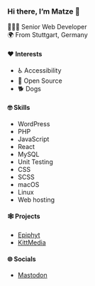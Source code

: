 ### Hi there, I’m Matze 👋

👨🏻‍💻 Senior Web Developer<br>
🌍 From Stuttgart, Germany<br>

#### ❤️ Interests
* ♿ Accessibility
* 🤗 Open Source
* 🐕 Dogs

#### 🤓 Skills
* WordPress
* PHP
* JavaScript
* React
* MySQL
* Unit Testing
* CSS
* SCSS
* macOS
* Linux
* Web hosting

#### 🕸️ Projects
* [Epiphyt](https://epiph.yt/en/)
* [KittMedia](https://kittmedia.com/en/)

#### 🌐 Socials
* [Mastodon](https://dewp.space/@Matze)
